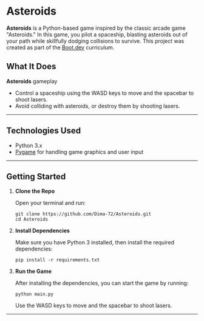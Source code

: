 # Asteroids

**Asteroids** is a Python-based game inspired by the classic arcade game "Asteroids." In this game, you pilot a spaceship, blasting asteroids out of your path while skillfully dodging collisions to survive. This project was created as part of the [Boot.dev](https://boot.dev) curriculum.

## What It Does

**Asteroids** gameplay
- Control a spaceship using the WASD keys to move and the spacebar to shoot lasers.
- Avoid colliding with asteroids, or destroy them by shooting lasers.

---

## Technologies Used

- Python 3.x
- [Pygame](https://www.pygame.org/) for handling game graphics and user input

---

## Getting Started

1. **Clone the Repo**

    Open your terminal and run:

    ```
    git clone https://github.com/Dima-72/Asteroids.git
    cd Asteroids
    ```

2. **Install Dependencies**

    Make sure you have Python 3 installed, then install the required dependencies:

    ```
    pip install -r requirements.txt
    ```

3. **Run the Game**

    After installing the dependencies, you can start the game by running:

    ```
    python main.py
    ```

    Use the WASD keys to move and the spacebar to shoot lasers.

---


